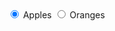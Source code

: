 
<form>
  <label><input type="radio" name="dataset" value="apples" checked> Apples</label>
  <label><input type="radio" name="dataset" value="oranges"> Oranges</label>
</form>
<script src="http://d3js.org/d3.v3.min.js"></script>
<script>

var width = 960,
    height = 500,
    radius = Math.min(width, height) / 2;

var color = d3.scale.ordinal()
    .range(["#ce4639", "#d87649", "#e5c33b"]);

var pie = d3.layout.pie()
    .value(function(d) { return d.apples; })
    .sort(null);

var arc = d3.svg.arc()
    .innerRadius(radius - 100)
    .outerRadius(radius - 20);

var svg = d3.select("body").append("svg")
    .attr("width", width)
    .attr("height", height)
  .append("g")
    .attr("transform", "translate(" + width / 2 + "," + height / 2 + ")");

d3.tsv("data.tsv", type, function(error, data) {
  var path = svg.datum(data).selectAll("path")
      .data(pie)
    .enter().append("path")
      .attr("fill", function(d, i) { return color(i); })
      .attr("d", arc)
      .each(function(d) { this._current = d; }); // store the initial angles

  d3.selectAll("input")
      .on("change", change);

  var timeout = setTimeout(function() {
    d3.select("input[value=\"oranges\"]").property("checked", true).each(change);
  }, 2000);

  function change() {
    var value = this.value;
    clearTimeout(timeout);
    pie.value(function(d) { return d[value]; }); // change the value function
    path = path.data(pie); // compute the new angles
    path.transition().duration(750).attrTween("d", arcTween); // redraw the arcs
  }
});

function type(d) {
  d.apples = +d.apples;
  d.oranges = +d.oranges;
  return d;
}

// Store the displayed angles in _current.
// Then, interpolate from _current to the new angles.
// During the transition, _current is updated in-place by d3.interpolate.
function arcTween(a) {
  var i = d3.interpolate(this._current, a);
  this._current = i(0);
  return function(t) {
    return arc(i(t));
  };
}

</script>
